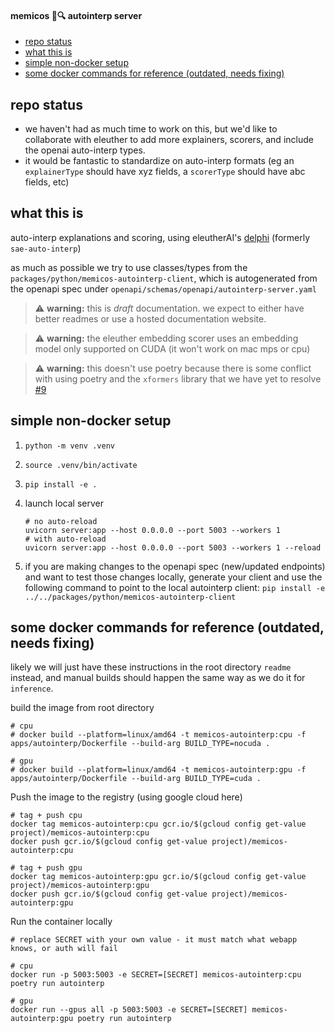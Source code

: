 #### memicos 🧠🔍 autointerp server

- [repo status](#repo-status)
- [what this is](#what-this-is)
- [simple non-docker setup](#simple-non-docker-setup)
- [some docker commands for reference (outdated, needs fixing)](#some-docker-commands-for-reference-outdated-needs-fixing)

## repo status

- we haven't had as much time to work on this, but we'd like to collaborate with eleuther to add more explainers, scorers, and include the openai auto-interp types.
- it would be fantastic to standardize on auto-interp formats (eg an `explainerType` should have xyz fields, a `scorerType` should have abc fields, etc)

## what this is

auto-interp explanations and scoring, using eleutherAI's [delphi](https://github.com/EleutherAI/delphi) (formerly `sae-auto-interp`)

as much as possible we try to use classes/types from the `packages/python/memicos-autointerp-client`, which is autogenerated from the openapi spec under `openapi/schemas/openapi/autointerp-server.yaml`

> ⚠️ **warning:** this is _draft_ documentation. we expect to either have better readmes or use a hosted documentation website.

> ⚠️ **warning:** the eleuther embedding scorer uses an embedding model only supported on CUDA (it won't work on mac mps or cpu)

> ⚠️ **warning:** this doesn't use poetry because there is some conflict with using poetry and the `xformers` library that we have yet to resolve [#9](https://github.com/hijohnnylin/memicos/issues/9)

## simple non-docker setup

1. `python -m venv .venv`

2. `source .venv/bin/activate`

3. `pip install -e .`

4. launch local server

   ```
   # no auto-reload
   uvicorn server:app --host 0.0.0.0 --port 5003 --workers 1
   # with auto-reload
   uvicorn server:app --host 0.0.0.0 --port 5003 --workers 1 --reload
   ```

5. if you are making changes to the openapi spec (new/updated endpoints) and want to test those changes locally, generate your client and use the following command to point to the local autointerp client:
   `pip install -e ../../packages/python/memicos-autointerp-client`

## some docker commands for reference (outdated, needs fixing)

likely we will just have these instructions in the root directory `readme` instead, and manual builds should happen the same way as we do it for `inference`.

build the image from root directory

```
# cpu
# docker build --platform=linux/amd64 -t memicos-autointerp:cpu -f apps/autointerp/Dockerfile --build-arg BUILD_TYPE=nocuda .

# gpu
# docker build --platform=linux/amd64 -t memicos-autointerp:gpu -f apps/autointerp/Dockerfile --build-arg BUILD_TYPE=cuda .
```

Push the image to the registry (using google cloud here)

```
# tag + push cpu
docker tag memicos-autointerp:cpu gcr.io/$(gcloud config get-value project)/memicos-autointerp:cpu
docker push gcr.io/$(gcloud config get-value project)/memicos-autointerp:cpu

# tag + push gpu
docker tag memicos-autointerp:gpu gcr.io/$(gcloud config get-value project)/memicos-autointerp:gpu
docker push gcr.io/$(gcloud config get-value project)/memicos-autointerp:gpu
```

Run the container locally

```
# replace SECRET with your own value - it must match what webapp knows, or auth will fail

# cpu
docker run -p 5003:5003 -e SECRET=[SECRET] memicos-autointerp:cpu poetry run autointerp

# gpu
docker run --gpus all -p 5003:5003 -e SECRET=[SECRET] memicos-autointerp:gpu poetry run autointerp
```

